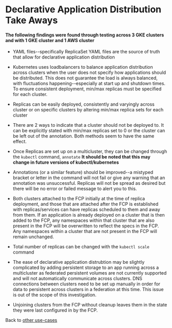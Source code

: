 # Declarative Application Distribution Take Aways
#### The following findings were found through testing across 3 GKE clusters and with 1 GKE cluster and 1 AWS cluster

- YAML files--specifically ReplicaSet YAML files are the source of truth that allow for declarative application distribution

- Kubernetes uses loadbalancers to balance application distribution across clusters when the user does not specify how applications should be distributed. This does not guarantee the load is always balanced, with fluctuations happening--especially at start up and shutdown times. To ensure consistent deployment, min/max replicas must be specified for each cluster.

- Replicas can be easily deployed, consistently and varyingly across cluster or on specific clusters by altering min/max replica sets for each cluster

- There are 2 ways to indicate that a cluster should not be deployed to. It can be explicitly stated with min/max replicas set to 0 or the cluster can be left out of the annotation. Both methods seem to have the same effect.

- Once Replicas are set up on a multicluster, they can be changed through the `kubectl` command, `annotate` **It should be noted that this may change in future versions of kubectl/kubernetes**

- Annotations (or a similar feature) should be improved--a mistyped bracket or letter in the command will not fail or give any warning that an annotation was unsuccessful. Replicas will not be spread as desired but there will be no error or failed message to alert you to this.

- Both clusters attached to the FCP initially at the time of replica deployment, and those that are attached after the FCP is established with replicas/services can have replicas scheduled to them and away from them.  If an application is already deployed on a cluster that is then added to the FCP, any namespaces within that cluster that are also present in the FCP will be overwritten to reflect the specs in the FCP. Any namespaces within a cluster that are not present in the FCP will remain unchanged.

- Total number of replicas can be changed with the `kubectl scale` command

- The ease of declarative application distrubtion may be slightly complicated by adding persistent storage to an app running across a multicluster as federated persistent volumes are not currently supported and will not automatically communicate across clusters. DNS connections between clusters need to be set up manually in order for data to persistent across clusters in a federation at this time. This issue is out of the scope of this investigation.

- Unjoining clusters from the FCP without cleanup leaves them in the state they were last configured in by the FCP.

Back to [other use-cases](../README.md#multi-cluster-use-cases-1)


